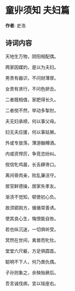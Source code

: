# 童丱须知 夫妇篇

**作者**: 史浩

## 诗词内容

天地生万物，阴阳相配偶。

两家因媒妁，是以为夫妇。

男贵有器识，不问财薄厚。

女贵有贤行，不问色妍丑。

二者既相值，家肥得长久。

二者傥不然，举动多掣肘。

夫无妇承顺，何以事父母。

妇无夫应援，何以事姑舅。

外或专放荡，薄游酗樽酒。

内或资悍厉，争竞恣纷纠。

傥信牝鸡晨，长舌肆谗口。

离间骨肉亲，败乱廉洁守。

居官鲜德操，居家失孝友。

渐渍不觉知，顿使初心负。

故须砺刚方，循循常善诱。

使其良心生，悔恨能自咎。

若也纵沉迷，一切俱听受。

冥然在世间，禽兽而牝牡。

堂堂六尺躯，方足俱圆首。

聪明不下人，何乃畏仇偶。

子孙则象之，余殃贻厥后。

吾言诚伐病，宜以铭座右。

